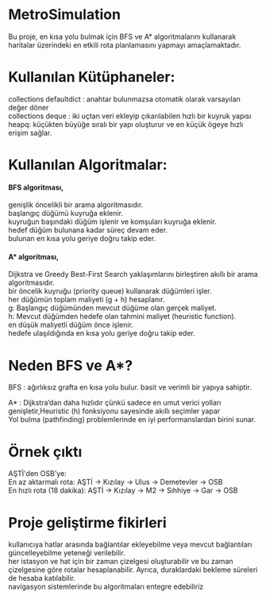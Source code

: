 # MetroSimulation
Bu proje, en kısa yolu bulmak için BFS ve A* algoritmalarını kullanarak haritalar üzerindeki en etkili rota planlamasını yapmayı amaçlamaktadır.

# Kullanılan Kütüphaneler: 
collections defaultdict : anahtar bulunmazsa otomatik olarak varsayılan değer döner <br>
collections deque : iki uçtan veri ekleyip çıkarılabilen hızlı bir kuyruk yapısı <br>
heapq: küçükten büyüğe sıralı bir yapı oluşturur ve en küçük ögeye hızlı erişim sağlar. <br>

# Kullanılan Algoritmalar:

#### BFS algoritması,
genişlik öncelikli bir arama algoritmasıdır.<br>
başlangıç düğümü kuyruğa eklenir.<br>
kuyruğun başındaki düğüm işlenir ve komşuları kuyruğa eklenir.<br>
hedef düğüm bulunana kadar süreç devam eder.<br>
bulunan en kısa yolu geriye doğru takip eder.<br>

#### A* algoritması, 
Dijkstra ve Greedy Best-First Search yaklaşımlarını birleştiren akıllı bir arama algoritmasıdır.<br>
bir öncelik kuyruğu (priority queue) kullanarak düğümleri işler.<br>
her düğümün toplam maliyeti (g + h) hesaplanır.<br>
g: Başlangıç düğümünden mevcut düğüme olan gerçek maliyet.<br>
h: Mevcut düğümden hedefe olan tahmini maliyet (heuristic function).<br>
en düşük maliyetli düğüm önce işlenir.<br>
hedefe ulaşıldığında en kısa yolu geriye doğru takip eder.<br>

# Neden BFS ve A*?
BFS : ağırlıksız grafta en kısa yolu bulur. basit ve verimli bir yapıya sahiptir. <br>

A* : Dijkstra’dan daha hızlıdır çünkü sadece en umut verici yolları genişletir,Heuristic (h) fonksiyonu sayesinde akıllı seçimler yapar<br>
Yol bulma (pathfinding) problemlerinde en iyi performanslardan birini sunar.<br>

# Örnek çıktı
AŞTİ'den OSB'ye:<br>
En az aktarmalı rota: AŞTİ -> Kızılay -> Ulus -> Demetevler -> OSB<br>
En hızlı rota (18 dakika): AŞTİ -> Kızılay -> M2 -> Sıhhiye -> Gar -> OSB<br>


# Proje geliştirme fikirleri 
kullanıcıya hatlar arasında bağlantılar ekleyebilme veya mevcut bağlantıları güncelleyebilme yeteneği verilebilir.<br>
her istasyon ve hat için bir zaman çizelgesi oluşturabilir ve bu zaman çizelgesine göre rotalar hesaplanabilir. Ayrıca, duraklardaki bekleme süreleri de hesaba katılabilir.<br>
navigasyon sistemlerinde bu algoritmaları entegre edebiliriz
